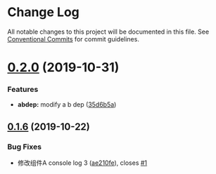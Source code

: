 # Change Log

All notable changes to this project will be documented in this file.
See [Conventional Commits](https://conventionalcommits.org) for commit guidelines.

# [0.2.0](https://github.com/binglingwy/lerna-test/compare/v0.1.8...v0.2.0) (2019-10-31)


### Features

* **abdep:** modify a b dep ([35d6b5a](https://github.com/binglingwy/lerna-test/commit/35d6b5a94ad6e5f4b0a709ad2e75ce42c7347d38))





## [0.1.6](https://github.com/binglingwy/lerna-test/compare/v0.1.2...v0.1.6) (2019-10-22)


### Bug Fixes

* 修改组件A console log 3 ([ae210fe](https://github.com/binglingwy/lerna-test/commit/ae210feab4b0d6d96f79b0069354c00476685d28)), closes [#1](https://github.com/binglingwy/lerna-test/issues/1)
